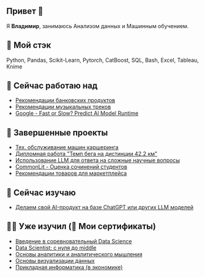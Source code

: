 ## Привет 👋

Я **Владимир**, занимаюсь Анализом данных и Машинным обучением.

## 🐍 Мой стэк
Python, Pandas, Scikit-Learn, Pytorch, CatBoost, SQL, Bash, Excel, Tableau, Knime

## 🔭 Сейчас работаю над
- [Рекомендации банковских продуктов](https://dsworks.ru/champ/3f2336eb-c12d-4a42-9aed-851932f30c65)
- [Рекомендации музыкальных треков](https://dsworks.ru/champ/bd9cf1de-b5a1-4cfd-98fa-8de37a644e13)
- [Google - Fast or Slow? Predict AI Model Runtime](https://www.kaggle.com/competitions/predict-ai-model-runtime/overview)

## 🏁 Завершенные проекты
- [Тех. обслуживание машин каршеринга](https://github.com/basketbob/ML/tree/main/car_sharing)
- [Дипломная работа "Темп бега на дистинции 42.2 км"](https://github.com/basketbob/ML/tree/main/marathon_pace)
- [Использование LLM для ответа на сложные научные вопросы](https://github.com/basketbob/ML/tree/main/LLM_Science_Exam)
- [CommonLit - Оценка сочинений студентов](https://github.com/basketbob/ML/tree/main/commonLit)
- [Рекомендации товаров для маркетплейса](https://github.com/basketbob/ML/tree/main/aij_RS_marketplace)

## 🌱 Сейчас изучаю
- [Делаем свой AI-продукт на базе ChatGPT или других LLM моделей](https://stepik.org/course/178846/promo)

## 👨‍🎓 Уже изучил (📖 Мои сертификаты)
- [Введение в соревновательный Data Science](https://github.com/basketbob/basketbob/blob/main/competitionDS.pdf)
- [Data Scientist: с нуля до middle](https://github.com/basketbob/basketbob/blob/main/certificateDS.pdf)
- [Основы аналитики и аналитического мышления](https://github.com/basketbob/basketbob/blob/main/%D0%9E%D1%81%D0%BD%D0%BE%D0%B2%D1%8B%20%D0%B0%D0%BD%D0%B0%D0%BB%D0%B8%D1%82%D0%B8%D0%BA%D0%B8%20%D0%B8%20%D0%B0%D0%BD%D0%B0%D0%BB%D0%B8%D1%82%D0%B8%D1%87%D0%B5%D1%81%D0%BA%D0%BE%D0%B3%D0%BE%20%D0%BC%D1%8B%D1%88%D0%BB%D0%B5%D0%BD%D0%B8%D1%8F.jpeg)
- [Основы визуализации данных](https://github.com/basketbob/basketbob/blob/main/dataVizArt.jpeg)
- [Прикладная информатика (в экономике)](https://github.com/basketbob/basketbob/blob/main/%D0%B4%D0%B8%D0%BF%D0%BB%D0%BE%D0%BC%20%D0%98%D0%AD1.jpg)

<!--
**basketbob/basketbob** is a ✨ _special_ ✨ repository because its `README.md` (this file) appears on your GitHub profile.

Here are some ideas to get you started:

- 🔭 I’m currently working on ...
- 🌱 I’m currently learning ...
- 👯 I’m looking to collaborate on ...
- 🤔 I’m looking for help with ...
- 💬 Ask me about ...
- 📫 How to reach me: ...
- 😄 Pronouns: ...
- ⚡ Fun fact: ...
-->
